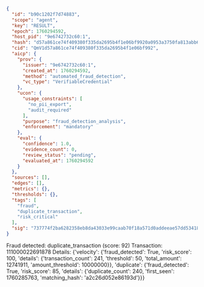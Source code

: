 ```json
{
  "id": "b90c1202f7d74883",
  "scope": "agent",
  "key": "RESULT",
  "epoch": 1760294592,
  "host_pid": "9e6742732c60:1",
  "hash": "d57a861ce74f409380f335da2695b4f1e06bf9920a0953a3750fa813abb6620a",
  "cid": "QmV1d57a861ce74f409380f335da2695b4f1e06bf992",
  "aicp": {
    "prov": {
      "issuer": "9e6742732c60:1",
      "created_at": 1760294592,
      "method": "automated_fraud_detection",
      "vc_type": "VerifiableCredential"
    },
    "ucon": {
      "usage_constraints": [
        "no_pii_export",
        "audit_required"
      ],
      "purpose": "fraud_detection_analysis",
      "enforcement": "mandatory"
    },
    "eval": {
      "confidence": 1.0,
      "evidence_count": 0,
      "review_status": "pending",
      "evaluated_at": 1760294592
    }
  },
  "sources": [],
  "edges": [],
  "metrics": {},
  "thresholds": {},
  "tags": [
    "fraud",
    "duplicate_transaction",
    "risk_critical"
  ],
  "sig": "737774f2ba6282358eb8da43033e99caab70f18a571d0addeeae57dd5341887e"
}
```

Fraud detected: duplicate_transaction (score: 92)
Transaction: 111000022691878
Details: {'velocity': {'fraud_detected': True, 'risk_score': 100, 'details': {'transaction_count': 241, 'threshold': 50, 'total_amount': 12741911, 'amount_threshold': 10000000}}, 'duplicate': {'fraud_detected': True, 'risk_score': 85, 'details': {'duplicate_count': 240, 'first_seen': 1760285763, 'matching_hash': 'a2c26d052e86193d'}}}